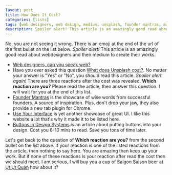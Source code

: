```yaml
---
layout: post
title: How Does It Cost?
categories: [lists]
tags: [web designers, web design, medium, unsplash, founder mantras, mantra, founder, user interface, showcase, uyi, button, placement, b3, the owner]
description: Spoiler alert! This article is an amazingly good read about webdesigners and their medium to create their works..
---
```



No, you are not seeing it wrong. There is an emoji at the end of the url of the first bullet on the list below. _Spoiler alert!_ This article is an amazingly good read about webdesigners and their medium to create their works.

* [Web designers, can you speak web?](https://www.chenhuijing.com/blog/speak-web/#🎹)
* Have you ever asked this question [What does Unsplash cost?](http://backstage.crew.co/what-does-unsplash-cost/). No matter your answer is "Yes" or "No", you should read this article. _Spoiler alert again!_ There are three reactions after the cost was revealed. **Which reaction are you?** Please read the article, then answer this question. I will wait for you at the end of this list.
* [Founder Mantras](http://foundermantras.com/) is the showcase of wise words from successful founders. A source of inspiration. Plus, don't drop your jaw, they also provide a new tab plugin for Chrome.
* [Use Your Interface](http://uyi.io/) is yet another showcase of great UI. I like this website a lot that's why it made it to be listed here.
* [Buttons in Design Systems](https://medium.com/eightshapes-llc/buttons-in-design-systems-eac3acf7e23#.5bqv6vii1) is an article about putting buttons into your design. Cost you 8-10 mins to read. Save you tons of time later.

Let's get back to the question of **Which reaction are you?** from the second bullet on the list above. If your reaction is one of the listed reactions from the article, then nothing to say here. You are amazing then keep up your work. But if none of these reactions is your reaction after read the cost then we should meet. I am serious, I will buy you a cup of Saigon Saison beer at [Ụt Ụt Quán](http://www.quanutut.com/menu/) how about it?
